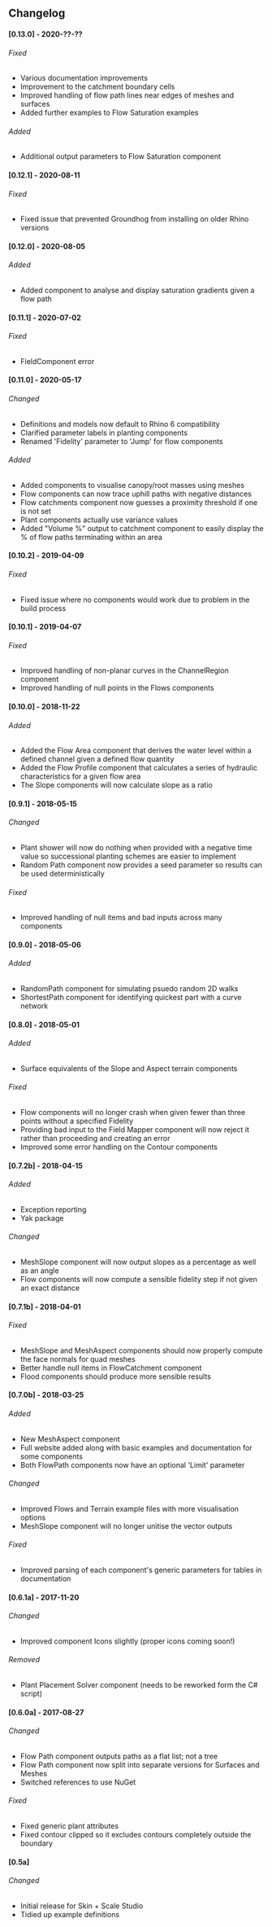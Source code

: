 ## Changelog

#### [0.13.0] - 2020-??-??
###### Fixed
- Various documentation improvements
- Improvement to the catchment boundary cells
- Improved handling of flow path lines near edges of meshes and surfaces
- Added further examples to Flow Saturation examples

###### Added
- Additional output parameters to Flow Saturation component

#### [0.12.1] - 2020-08-11
###### Fixed
- Fixed issue that prevented Groundhog from installing on older Rhino versions

#### [0.12.0] - 2020-08-05
###### Added
- Added component to analyse and display saturation gradients given a flow path

#### [0.11.1] - 2020-07-02
###### Fixed
- FieldComponent error

#### [0.11.0] - 2020-05-17
###### Changed
- Definitions and models now default to Rhino 6 compatibility
- Clarified parameter labels in planting components
- Renamed 'Fidelity' parameter to 'Jump' for flow components

###### Added
- Added components to visualise canopy/root masses using meshes
- Flow components can now trace uphill paths with negative distances
- Flow catchments component now guesses a proximity threshold if one is not set
- Plant components actually use variance values
- Added "Volume %" output to catchment component to easily display the % of flow paths terminating within an area

#### [0.10.2] - 2019-04-09
###### Fixed
- Fixed issue where no components would work due to problem in the build process

#### [0.10.1] - 2019-04-07
###### Fixed
- Improved handling of non-planar curves in the ChannelRegion component
- Improved handling of null points in the Flows components

#### [0.10.0] - 2018-11-22
###### Added
- Added the Flow Area component that derives the water level within a defined channel given a defined flow quantity
- Added the Flow Profile component that calculates a series of hydraulic characteristics for a given flow area
- The Slope components will now calculate slope as a ratio

#### [0.9.1] - 2018-05-15
###### Changed
- Plant shower will now do nothing when provided with a negative time value so successional planting schemes are easier to implement
- Random Path component now provides a seed parameter so results can be used deterministically

###### Fixed
- Improved handling of null items and bad inputs across many components

#### [0.9.0] - 2018-05-06
###### Added
- RandomPath component for simulating psuedo random 2D walks
- ShortestPath component for identifying quickest part with a curve network

#### [0.8.0] - 2018-05-01
###### Added
- Surface equivalents of the Slope and Aspect terrain components

###### Fixed
- Flow components will no longer crash when given fewer than three points without a specified Fidelity
- Providing bad input to the Field Mapper component will now reject it rather than proceeding and creating an error
- Improved some error handling on the Contour components

#### [0.7.2b] - 2018-04-15
###### Added
- Exception reporting
- Yak package

###### Changed
- MeshSlope component will now output slopes as a percentage as well as an angle
- Flow components will now compute a sensible fidelity step if not given an exact distance

#### [0.7.1b] - 2018-04-01

###### Fixed
- MeshSlope and MeshAspect components should now properly compute the face normals for quad meshes
- Better handle null items in FlowCatchment component
- Flood components should produce more sensible results

#### [0.7.0b] - 2018-03-25
###### Added
- New MeshAspect component
- Full website added along with basic examples and documentation for some components
- Both FlowPath components now have an optional 'Limit' parameter

###### Changed
- Improved Flows and Terrain example files with more visualisation options
- MeshSlope component will no longer unitise the vector outputs

###### Fixed
- Improved parsing of each component's generic parameters for tables in documentation

#### [0.6.1a] - 2017-11-20
###### Changed
- Improved component Icons slightly (proper icons coming soon!)

###### Removed
- Plant Placement Solver component (needs to be reworked form the C# script)

#### [0.6.0a] - 2017-08-27
###### Changed
- Flow Path component outputs paths as a flat list; not a tree
- Flow Path component now split into separate versions for Surfaces and Meshes
- Switched references to use NuGet

###### Fixed
- Fixed generic plant attributes
- Fixed contour clipped so it excludes contours completely outside the boundary

#### [0.5a]
###### Changed
- Initial release for Skin + Scale Studio
- Tidied up example definitions


<!--
All notable changes to this project will be documented in this file.

The format is based on [Keep a Changelog](http://keepachangelog.com/en/1.0.0/)
and this project adheres to [Semantic Versioning](http://semver.org/spec/v2.0.0.html).
-->

